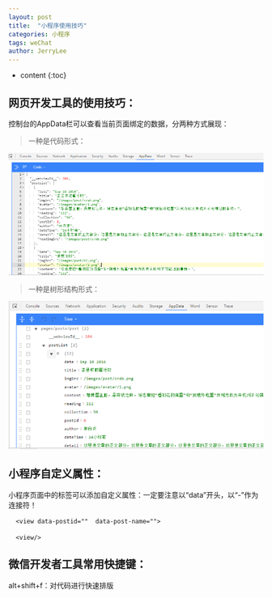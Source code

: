 ```yaml
---
layout: post
title:  "小程序使用技巧"
categories: 小程序
tags: weChat
author: JerryLee
---
```



* content
{:toc}
## 网页开发工具的使用技巧：
控制台的AppData栏可以查看当前页面绑定的数据，分两种方式展现：
> 一种是代码形式：

![嘻嘻嘻](/images/WeChat/AppData.png)
> 一种是树形结构形式：

![嘻嘻嘻](/images/WeChat/AppData2.png)
## 小程序自定义属性：
小程序页面中的标签可以添加自定义属性：一定要注意以“data”开头，以“-”作为连接符！
```
  <view data-postid=""  data-post-name="">

  <view/>
```




## 微信开发者工具常用快捷键：
alt+shift+f：对代码进行快速排版
